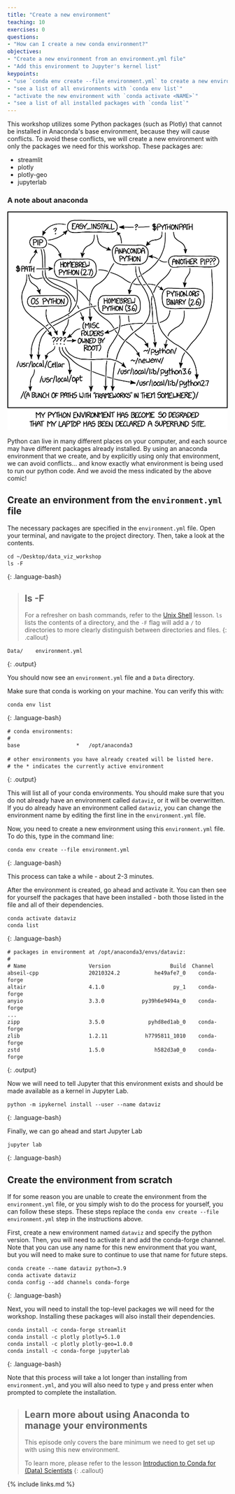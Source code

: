 ```yaml
---
title: "Create a new environment"
teaching: 10
exercises: 0
questions:
- "How can I create a new conda environment?"
objectives:
- "Create a new environment from an environment.yml file"
- "Add this environment to Jupyter's kernel list"
keypoints:
- "use `conda env create --file environment.yml` to create a new environment from a YAML file"
- "see a list of all environments with `conda env list`"
- "activate the new environment with `conda activate <NAME>`"
- "see a list of all installed packages with `conda list`"
---
```


This workshop utilizes some Python packages (such as Plotly) that cannot be installed in Anaconda's base environment, because they will cause conflicts. To avoid these conflicts, we will create a new environment with only the packages we need for this workshop. These packages are:
* streamlit
* plotly
* plotly-geo
* jupyterlab

### A note about anaconda

![XKCD 1987: Python Environment](../fig/xkcd_python_environment.png)

Python can live in many different places on your computer, and each source may have different packages already installed. 
By using an anaconda environment that we create, and by explicitly using only that environment, we can avoid conflicts...
and know exactly what environment is being used to run our python code. And we avoid the mess indicated by the above comic!

## Create an environment from the `environment.yml` file

The necessary packages are specified in the `environment.yml` file. 
Open your terminal, and navigate to the project directory. Then, take a look at the contents.

~~~
cd ~/Desktop/data_viz_workshop
ls -F
~~~
{: .language-bash}

> ## ls -F
> For a refresher on bash commands, refer to the [Unix Shell](http://swcarpentry.github.io/shell-novice/) lesson. 
> `ls` lists the contents of a directory, and the `-F` flag will add a `/` to directories to more clearly distinguish between directories and files.
{: .callout}

~~~
Data/    environment.yml
~~~
{: .output}

You should now see an `environment.yml` file and a `Data` directory.

Make sure that conda is working on your machine. You can verify this with: 

~~~
conda env list
~~~
{: .language-bash}

~~~
# conda environments:
#
base                  *   /opt/anaconda3

# other environments you have already created will be listed here.
# the * indicates the currently active environment
~~~
{: .output}

This will list all of your conda environments. You should make sure that you do not already have an environment called `dataviz`, or it will be overwritten. If you do already have an environment called `dataviz`, you can change the environment name by editing the first line in the `environment.yml` file.

Now, you need to create a new environment using this `environment.yml` file. To do this, type in the command line:

~~~
conda env create --file environment.yml
~~~
{: .language-bash}

This process can take a while - about 2-3 minutes.

After the environment is created, go ahead and activate it. You can then see for yourself the packages that have been installed - both those listed in the file and all of their dependencies.

~~~
conda activate dataviz
conda list
~~~
{: .language-bash}

~~~
# packages in environment at /opt/anaconda3/envs/dataviz:
#
# Name                    Version                   Build  Channel
abseil-cpp                20210324.2           he49afe7_0    conda-forge
altair                    4.1.0                      py_1    conda-forge
anyio                     3.3.0            py39h6e9494a_0    conda-forge
...
zipp                      3.5.0              pyhd8ed1ab_0    conda-forge
zlib                      1.2.11            h7795811_1010    conda-forge
zstd                      1.5.0                h582d3a0_0    conda-forge
~~~
{: .output}

Now we will need to tell Jupyter that this environment exists and should be made available as a kernel in Jupyter Lab.

~~~
python -m ipykernel install --user --name dataviz
~~~
{: .language-bash}

Finally, we can go ahead and start Jupyter Lab

~~~
jupyter lab
~~~
{: .language-bash}

## Create the environment from scratch

If for some reason you are unable to create the environment from the `environment.yml` file, or you simply wish to do the process for yourself, you can follow these steps. These steps replace the `conda env create --file environment.yml` step in the instructions above.

First, create a new environment named `dataviz` and specify the python version.
Then, you will need to activate it and add the conda-forge channel.
Note that you can use any name for this new environment that you want, but you will need to make sure to continue to use that name for future steps.

~~~
conda create --name dataviz python=3.9
conda activate dataviz
conda config --add channels conda-forge
~~~
{: .language-bash}

Next, you will need to install the top-level packages we will need for the workshop. Installing these packages will also install their dependencies.

~~~
conda install -c conda-forge streamlit
conda install -c plotly plotly=5.1.0
conda install -c plotly plotly-geo=1.0.0
conda install -c conda-forge jupyterlab
~~~
{: .language-bash}

Note that this process will take a lot longer than installing from `environment.yml`, and you will also need to type `y` and press enter when prompted to complete the installation.

> ## Learn more about using Anaconda to manage your environments
> This episode only covers the bare minimum we need to get set up with using this new environment.
>
> To learn more, please refer to the lesson [Introduction to Conda for (Data) Scientists](https://carpentries-incubator.github.io/introduction-to-conda-for-data-scientists/)
{: .callout}

{% include links.md %}

